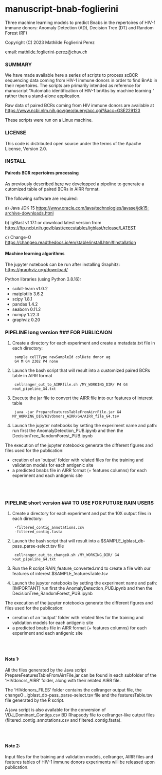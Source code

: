 # manuscript-bnab-foglierini

Three machine learning models to predict Bnabs in the repertoires of HIV-1 immune donors: Anomaly Detection (AD), Decision Tree (DT) and Random Forest (RF)

Copyright (C) 2023  Mathilde Foglierini Perez

email: mathilde.foglierini-perez@chuv.ch

### SUMMARY ###

We have made available here a series of scripts to process scBCR sequencing data coming from HIV-1 immune donors in order to find BnAb in their repertoires. 
The scripts are primarily intended as reference for manuscript "Automatic identification of HIV-1 bnAbs by machine learning " rather than a stand-alone application.

Raw data of paired BCRs coming from HIV immune donors are available at https://www.ncbi.nlm.nih.gov/geo/query/acc.cgi?&acc=GSE229123

These scripts were run on a Linux machine.


### LICENSE ###

This code is distributed open source under the terms of the Apache License, Version 2.0.


### INSTALL ###

#### Paireds BCR repertoires processing 

As previously described [here](https://github.com/MathildeFogPerez/manuscript-rep-phad/tree/main) we developped a pipeline to generate a cutomized table of paired BCRs in AIRR format.

The following software are required:

a) Java JDK 15 https://www.oracle.com/java/technologies/javase/jdk15-archive-downloads.html

b) IgBlast v1.17.1  or download latest version from https://ftp.ncbi.nih.gov/blast/executables/igblast/release/LATEST

c) Change-O https://changeo.readthedocs.io/en/stable/install.html#installation

#### Machine learning algorithms

The jupyter notebook can be run after installing Graphitz: https://graphviz.org/download/

Python libraries (using Python 3.8.16):
- scikit-learn v1.0.2
- matplotlib 3.6.2
- scipy 1.8.1
- pandas 1.4.2
- seaborn 0.11.2  
- numpy 1.22.3
- graphviz 0.20
 

### PIPELINE  long version ### FOR PUBLICAION

1. Create a directory for each experiment and create a metadata.txt file in each directory:

        sample cellType newSampleId colDate donor ag
        G4 M G4 2302 P4 none

2. Launch the bash script that will result into a customized paired BCRs table in AIRR format

        cellranger_out_to_AIRRfile.sh /MY_WORKING_DIR/ P4 G4 >out_pipeline_G4.txt


3. Execute the jar file to convert the AIRR file into our features of interest table

        java -jar PrepareFeaturesTableFromAirrFile.jar G4 MY_WORKING_DIR/HIVdonors_AIRR/G4/AIRR_file_G4.tsv

4. Launch the jupyter notebooks by setting the experiment name and path: run first the AnomalyDetection_PUB.ipynb and then the DecisionTree_RandomForest_PUB.ipynb

The execution of the jupyter notebooks generate the different figures and files used for the publication:
 * creation of an 'output' folder with related files for the training and validation models for each antigenic site
 * a predicted bnabs file in AIRR format (+ features columns) for each experiment and each antigenic site

<br/><br/>

### PIPELINE short version ### TO USE FOR FUTURE RAIN USERS

1. Create a directory for each experiment and put the 10X output files in each directory:

        -filtered_contig_annotations.csv
        -filtered_contig.fasta

2. Launch the bash script that will result into a $SAMPLE_igblast_db-pass_parse-select.tsv file

        cellranger_out_to_changeO.sh /MY_WORKING_DIR/ G4 >out_pipeline_G4.txt


3. Run the R script RAIN_feature_converted.rmd to create a file with our features of interest $SAMPLE_featuresTable.tsv


4. Launch the jupyter notebooks by setting the experiment name and path: [IMPORTANT] run first the AnomalyDetection_PUB.ipynb and then the DecisionTree_RandomForest_PUB.ipynb

The execution of the jupyter notebooks generate the different figures and files used for the publication:
 * creation of an 'output' folder with related files for the training and validation models for each antigenic site
 * a predicted bnabs file in AIRR format (+ features columns) for each experiment and each antigenic site

 <br/><br/>
     
#### Note 1:

All the files generated by the Java script PrepareFeaturesTableFromAirrFile.jar can be found in each subfolder of the 'HIVdonors_AIRR' folder, along with their related AIRR file.

The 'HIVdonors_FILES' folder contains the cellranger output file, the changeO _igblast_db-pass_parse-select.tsv file and the featuresTable.tsv file generated by the R script.

A java script is also available for the conversion of VDJ_Dominant_Contigs.csv BD Rhapsody file to cellranger-like output files (filtered_contig_annotations.csv and filtered_contig.fasta).


<br/><br/>

#### Note 2:
Input files for the training and validation models, cellranger, AIRR files and features tables of HIV-1 immune donors experiments will be released upon publication.

 


